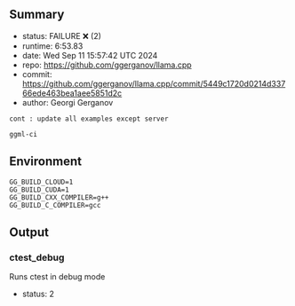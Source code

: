## Summary

- status:  FAILURE ❌ (2)
- runtime: 6:53.83
- date:    Wed Sep 11 15:57:42 UTC 2024
- repo:    https://github.com/ggerganov/llama.cpp
- commit:  https://github.com/ggerganov/llama.cpp/commit/5449c1720d0214d33766ede463bea1aee5851d2c
- author:  Georgi Gerganov
```
cont : update all examples except server

ggml-ci
```

## Environment

```
GG_BUILD_CLOUD=1
GG_BUILD_CUDA=1
GG_BUILD_CXX_COMPILER=g++
GG_BUILD_C_COMPILER=gcc
```

## Output

### ctest_debug

Runs ctest in debug mode
- status: 2
```

```

